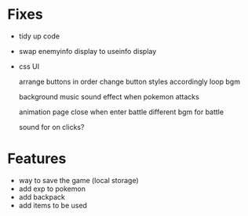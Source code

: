 

# Fixes
- tidy up code
- swap enemyinfo display to useinfo display
- css UI

    arrange buttons in order
    change button styles accordingly
    loop bgm

    background music
    sound effect when pokemon attacks

    animation page close when enter battle
    different bgm for battle

    sound for on clicks?




# Features
- way to save the game (local storage)
- add exp to pokemon
- add backpack
- add items to be used